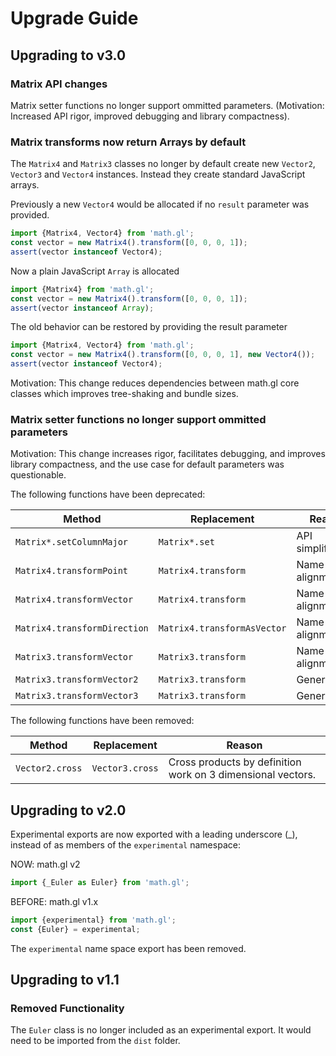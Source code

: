 # Upgrade Guide

## Upgrading to v3.0

### Matrix API changes

Matrix setter functions no longer support ommitted parameters. (Motivation: Increased API rigor, improved debugging and library compactness).

### Matrix transforms now return Arrays by default

The `Matrix4` and `Matrix3` classes no longer by default create new `Vector2`, `Vector3` and `Vector4` instances. Instead they create standard JavaScript arrays.

Previously a new `Vector4` would be allocated if no `result` parameter was provided.
```js
import {Matrix4, Vector4} from 'math.gl';
const vector = new Matrix4().transform([0, 0, 0, 1]);
assert(vector instanceof Vector4);
```

Now a plain JavaScript `Array` is allocated
```js
import {Matrix4} from 'math.gl';
const vector = new Matrix4().transform([0, 0, 0, 1]);
assert(vector instanceof Array);
```

The old behavior can be restored by providing the result parameter
```js
import {Matrix4, Vector4} from 'math.gl';
const vector = new Matrix4().transform([0, 0, 0, 1], new Vector4());
assert(vector instanceof Vector4);
```

Motivation: This change reduces dependencies between math.gl core classes which improves tree-shaking and bundle sizes.

### Matrix setter functions no longer support ommitted parameters

Motivation: This change increases rigor, facilitates debugging, and improves library compactness, and the use case for default parameters was questionable.

The following functions have been deprecated:

| Method | Replacement | Reason |
| --- |  --- | --- |
| `Matrix*.setColumnMajor`     | `Matrix*.set`               | API simplification |
| `Matrix4.transformPoint`     | `Matrix4.transform`         | Name alignment |
| `Matrix4.transformVector`    | `Matrix4.transform`         | Name alignment |
| `Matrix4.transformDirection` | `Matrix4.transformAsVector` | Name alignment |
| `Matrix3.transformVector`    | `Matrix3.transform`         | Name alignment |
| `Matrix3.transformVector2`   | `Matrix3.transform`         | Generalize |
| `Matrix3.transformVector3`   | `Matrix3.transform`         | Generalize |

The following functions have been removed:

| Method | Replacement | Reason |
| --- | --- | --- |
| `Vector2.cross` | `Vector3.cross` | Cross products by definition work on 3 dimensional vectors. |


## Upgrading to v2.0

Experimental exports are now exported with a leading underscore (\_), instead of as members of the `experimental` namespace:

NOW: math.gl v2
```js
import {_Euler as Euler} from 'math.gl';
```

BEFORE: math.gl v1.x
```js
import {experimental} from 'math.gl';
const {Euler} = experimental;
```

The `experimental` name space export has been removed.

## Upgrading to v1.1

### Removed Functionality

The `Euler` class is no longer included as an experimental export. It would need to be imported from the `dist` folder.
